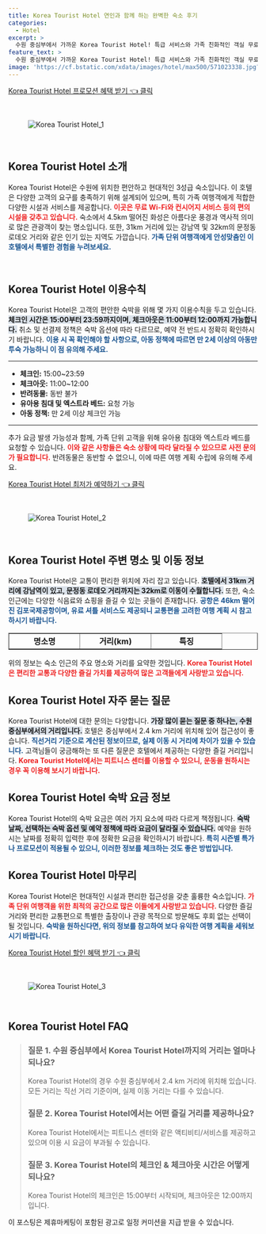 ```yaml
---
title: Korea Tourist Hotel 연인과 함께 하는 완벽한 숙소 후기
categories:
  - Hotel
excerpt: >
  수원 중심부에서 가까운 Korea Tourist Hotel! 특급 서비스와 가족 친화적인 객실 무료 WiFi까지. 오늘의 특별 요금으로 편안한 여행을 시작해보세요!
feature_text: >
  수원 중심부에서 가까운 Korea Tourist Hotel! 특급 서비스와 가족 친화적인 객실 무료 WiFi까지. 오늘의 특별 요금으로 편안한 여행을 시작해보세요!
image: 'https://cf.bstatic.com/xdata/images/hotel/max500/571023338.jpg?k=775a37b35d595b1866427b41e51c1e56cbf2d840b483eb56c61b7f8fda58712e&o=&hp=1'
---
```


<p><a class="modoo-button" href="https://tinyurl.com/282ukoc4" rel="nofollow noopener">Korea Tourist Hotel 프로모션 혜택 받기 👈 클릭</a></p><br/>
<figure class="image"><img alt="Korea Tourist Hotel_1" src="https://cf.bstatic.com/xdata/images/hotel/max1024x768/571023272.jpg?k=5596a86666789aefb2de7afa448eaa8dafd3088e535a6b0a572051cc34900df4&amp;o=&amp;hp=1"/></figure><br/>

<h2 data-ke-size="size26" id="Korea_Tourist_Hotel_소개">Korea Tourist Hotel 소개</h2>
<p data-ke-size="size16">Korea Tourist Hotel은 수원에 위치한 편안하고 현대적인 3성급 숙소입니다. 이 호텔은 다양한 고객의 요구를 충족하기 위해 설계되어 있으며, 특히 가족 여행객에게 적합한 다양한 시설과 서비스를 제공합니다. <b><span style="color: #ee2323;">이곳은 무료 Wi-Fi와 컨시어지 서비스 등의 편의 시설을 갖추고 있습니다.</span></b> 숙소에서 4.5km 떨어진 화성은 아름다운 풍경과 역사적 의미로 많은 관광객이 찾는 명소입니다. 또한, 31km 거리에 있는 강남역 및 32km의 문정동 로데오 거리와 같은 인기 있는 지역도 가깝습니다. <b><span style="color: #1a5490;">가족 단위 여행객에게 안성맞춤인 이 호텔에서 특별한 경험을 누려보세요.</span></b></p>
<p data-ke-size="size16"> </p>
<h2 data-ke-size="size23" id="Korea_Tourist_Hotel_이용수칙">Korea Tourist Hotel 이용수칙</h2>
<p data-ke-size="size16">Korea Tourist Hotel은 고객의 편안한 숙박을 위해 몇 가지 이용수칙을 두고 있습니다. <b><span style="background-color: #21538527;">체크인 시간은 15:00부터 23:59까지이며, 체크아웃은 11:00부터 12:00까지 가능합니다.</span></b> 취소 및 선결제 정책은 숙박 옵션에 따라 다르므로, 예약 전 반드시 정확히 확인하시기 바랍니다. <b><span style="color: #1a5490;">이용 시 꼭 확인해야 할 사항으로, 아동 정책에 따르면 만 2세 이상의 아동만 투숙 가능하니 이 점 유의해 주세요.</span></b></p>
<hr contenteditable="false" data-ke-style="style5" data-ke-type="horizontalRule"/>
<ul data-ke-list-type="disc" style="list-style-type: disc;">
<li><b>체크인:</b> 15:00~23:59</li>
<li><b>체크아웃:</b> 11:00~12:00</li>
<li><b>반려동물:</b> 동반 불가</li>
<li><b>유아용 침대 및 엑스트라 베드:</b> 요청 가능</li>
<li><b>아동 정책:</b> 만 2세 이상 체크인 가능</li>
</ul>
<hr contenteditable="false" data-ke-style="style5" data-ke-type="horizontalRule"/>
<p data-ke-size="size16">추가 요금 발생 가능성과 함께, 가족 단위 고객을 위해 유아용 침대와 엑스트라 베드를 요청할 수 있습니다. <b><span style="color: #ee2323;">이와 같은 사항들은 숙소 상황에 따라 달라질 수 있으므로 사전 문의가 필요합니다.</span></b> 반려동물은 동반할 수 없으니, 이에 따른 여행 계획 수립에 유의해 주세요.</p>
<p><a class="modoo-button" href="https://tinyurl.com/282ukoc4" rel="nofollow noopener">Korea Tourist Hotel 최저가 예약하기 👈 클릭</a></p><br/>
<figure class="image"><img alt="Korea Tourist Hotel_2" src="https://cf.bstatic.com/xdata/images/hotel/max500/571023338.jpg?k=775a37b35d595b1866427b41e51c1e56cbf2d840b483eb56c61b7f8fda58712e&amp;o=&amp;hp=1"/></figure><br/>
<h2 data-ke-size="size23" id="Korea_Tourist_Hotel_주변명소">Korea Tourist Hotel 주변 명소 및 이동 정보</h2>
<p data-ke-size="size16">Korea Tourist Hotel은 교통이 편리한 위치에 자리 잡고 있습니다. <b><span style="background-color: #21538527;">호텔에서 31km 거리에 강남역이 있고, 문정동 로데오 거리까지는 32km로 이동이 수월합니다.</span></b> 또한, 숙소 인근에는 다양한 식음료와 쇼핑을 즐길 수 있는 곳들이 존재합니다. <b><span style="color: #1a5490;">공항은 46km 떨어진 김포국제공항이며, 유료 셔틀 서비스도 제공되니 교통편을 고려한 여행 계획 시 참고하시기 바랍니다.</span></b></p>
<table border="1" data-ke-align="alignLeft" data-ke-style="style16" style="border-collapse: collapse; width: 100%; height: 34px;">
<tbody>
<tr style="height: 17px;">
<td style="width: 33.3333%; text-align: center; height: 17px;"><b>명소명</b></td>
<td style="width: 33.3333%; text-align: center; height: 17px;"><b>거리(km)</b></td>
<td style="width: 33.3333%; text-align: center; height: 17px;"><b>특징</b></td>
</tr>
<tr style="height: 17px;">
<td style="width: 33.3333%; text-align: center; height: 17px;">강남역</td>
<td style="width: 33.3333%; text-align: center; height: 17px;">31</td>
<td style="width: 33.3333%; text-align: center; height: 17px;">쇼핑 및 식음료</td>
</tr>
<tr>
<td style="width: 33.3333%; text-align: center;">문정동 로데오 거리</td>
<td style="width: 33.3333%; text-align: center;">32</td>
<td style="width: 33.3333%; text-align: center;">유명 패션 거리</td>
</tr>
<tr>
<td style="width: 33.3333%; text-align: center;">화성</td>
<td style="width: 33.3333%; text-align: center;">4.5</td>
<td style="width: 33.3333%; text-align: center;">풍경과 역사</td>
</tr>
</tbody>
</table>
<p data-ke-size="size16">위의 정보는 숙소 인근의 주요 명소와 거리를 요약한 것입니다. <b><span style="color: #ee2323;">Korea Tourist Hotel은 편리한 교통과 다양한 즐길 가치를 제공하여 많은 고객들에게 사랑받고 있습니다.</span></b></p>
<h2 data-ke-size="size23" id="Korea_Tourist_Hotel_자주_묻는_질문">Korea Tourist Hotel 자주 묻는 질문</h2>
<p data-ke-size="size16">Korea Tourist Hotel에 대한 문의는 다양합니다. <b><span style="background-color: #21538527;">가장 많이 묻는 질문 중 하나는, 수원 중심부에서의 거리입니다.</span></b> 호텔은 중심부에서 2.4 km 거리에 위치해 있어 접근성이 좋습니다. <b><span style="color: #1a5490;">직선거리 기준으로 계산된 정보이므로, 실제 이동 시 거리에 차이가 있을 수 있습니다.</span></b> 고객님들이 궁금해하는 또 다른 질문은 호텔에서 제공하는 다양한 즐길 거리입니다. <b><span style="color: #ee2323;">Korea Tourist Hotel에서는 피트니스 센터를 이용할 수 있으니, 운동을 원하시는 경우 꼭 이용해 보시기 바랍니다.</span></b></p>
<h2 data-ke-size="size26" id="Korea_Tourist_Hotel_숙박요금_정보">Korea Tourist Hotel 숙박 요금 정보</h2>
<p data-ke-size="size16">Korea Tourist Hotel의 숙박 요금은 여러 가지 요소에 따라 다르게 책정됩니다. <b><span style="background-color: #21538527;">숙박 날짜, 선택하는 숙박 옵션 및 예약 정책에 따라 요금이 달라질 수 있습니다.</span></b> 예약을 원하시는 날짜를 정확히 입력한 후에 정확한 요금을 확인하시기 바랍니다. <b><span style="color: #1a5490;">특히 시즌별 특가나 프로모션이 적용될 수 있으니, 이러한 정보를 체크하는 것도 좋은 방법입니다.</span></b></p>
<h2 data-ke-size="size23" id="Korea_Tourist_Hotel_마무리">Korea Tourist Hotel 마무리</h2>
<p data-ke-size="size16">Korea Tourist Hotel은 현대적인 시설과 편리한 접근성을 갖춘 훌륭한 숙소입니다. <b><span style="color: #ee2323;">가족 단위 여행객을 위한 최적의 공간으로 많은 이들에게 사랑받고 있습니다.</span></b> 다양한 즐길 거리와 편리한 교통편으로 특별한 출장이나 관광 목적으로 방문해도 후회 없는 선택이 될 것입니다. <b><span style="color: #1a5490;">숙박을 원하신다면, 위의 정보를 참고하여 보다 유익한 여행 계획을 세워보시기 바랍니다.</span></b></p>

<p><a class="modoo-button" href="https://tinyurl.com/282ukoc4" rel="nofollow noopener">Korea Tourist Hotel 할인 혜택 받기 👈 클릭</a></p><br>

<figure class="image"><img src="https://cf.bstatic.com/xdata/images/hotel/max500/571023277.jpg?k=41cf138cde5fdefd88eacb40d75a2260b45f65b28816ad3e0d4abf158b4c666e&o=&hp=1" alt="Korea Tourist Hotel_3"></figure><br>
<h2 id="Korea Tourist Hotel_FAQ">Korea Tourist Hotel FAQ</h2>
<div itemscope="" itemtype="https://schema.org/FAQPage"> <blockquote> <div itemscope="" itemprop="mainEntity" itemtype="https://schema.org/Question"> <h3 id="질문_1" itemprop="name">질문 1. 수원 중심부에서 Korea Tourist Hotel까지의 거리는 얼마나 되나요?</h3> <div itemscope="" itemprop="acceptedAnswer" itemtype="https://schema.org/Answer"> <span itemprop="text"> <p>Korea Tourist Hotel의 경우 수원 중심부에서 2.4 km 거리에 위치해 있습니다. 모든 거리는 직선 거리 기준이며, 실제 이동 거리는 다를 수 있습니다.</p> </span> </div> </div> <div itemscope="" itemprop="mainEntity" itemtype="https://schema.org/Question"> <h3 id="질문_2" itemprop="name">질문 2. Korea Tourist Hotel에서는 어떤 즐길 거리를 제공하나요?</h3> <div itemscope="" itemprop="acceptedAnswer" itemtype="https://schema.org/Answer"> <span itemprop="text"> <p>Korea Tourist Hotel에서는 피트니스 센터와 같은 액티비티/서비스를 제공하고 있으며 이용 시 요금이 부과될 수 있습니다.</p> </span> </div> </div> <div itemscope="" itemprop="mainEntity" itemtype="https://schema.org/Question"> <h3 id="질문_3" itemprop="name">질문 3. Korea Tourist Hotel의 체크인 & 체크아웃 시간은 어떻게 되나요?</h3> <div itemscope="" itemprop="acceptedAnswer" itemtype="https://schema.org/Answer"> <span itemprop="text"> <p>Korea Tourist Hotel의 체크인은 15:00부터 시작되며, 체크아웃은 12:00까지 입니다.</p> </span> </div> </div> </blockquote> </div><p>이 포스팅은 제휴마케팅이 포함된 광고로 일정 커미션을 지급 받을 수 있습니다.</p>

